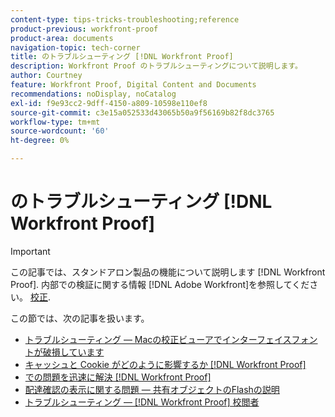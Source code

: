 ```yaml
---
content-type: tips-tricks-troubleshooting;reference
product-previous: workfront-proof
product-area: documents
navigation-topic: tech-corner
title: のトラブルシューティング [!DNL Workfront Proof]
description: Workfront Proof のトラブルシューティングについて説明します。
author: Courtney
feature: Workfront Proof, Digital Content and Documents
recommendations: noDisplay, noCatalog
exl-id: f9e93cc2-9dff-4150-a809-10598e110ef8
source-git-commit: c3e15a052533d43065b50a9f56169b82f8dc3765
workflow-type: tm+mt
source-wordcount: '60'
ht-degree: 0%

---
```


# のトラブルシューティング [!DNL Workfront Proof]

>[!IMPORTANT]
>
>この記事では、スタンドアロン製品の機能について説明します [!DNL Workfront Proof]. 内部での検証に関する情報 [!DNL Adobe Workfront]を参照してください。 [校正](../../../review-and-approve-work/proofing/proofing.md).

この節では、次の記事を扱います。

* [トラブルシューティング — Macの校正ビューアでインターフェイスフォントが破損しています](../../../workfront-proof/wp-tech-corner/troubleshooting/corrupted-interface-font-pv-mac.md)
* [キャッシュと Cookie がどのように影響するか [!DNL Workfront Proof]](../../../workfront-proof/wp-tech-corner/troubleshooting/how-cache-cookies-affect-pv.md)
* [での問題を迅速に解決 [!DNL Workfront Proof]](../../../workfront-proof/wp-tech-corner/troubleshooting/speed-issue.md)
* [配達確認の表示に関する問題 — 共有オブジェクトのFlashの説明](../../../workfront-proof/wp-tech-corner/troubleshooting/view-proof-flash-shared-object.md)
* [トラブルシューティング — [!DNL Workfront Proof] 校閲者](../../../workfront-proof/wp-tech-corner/troubleshooting/proofing-viewer.md)
